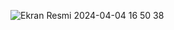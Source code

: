 ![Ekran Resmi 2024-04-04 16 50 38](https://github.com/mu-se373-210706038/ToDoList/assets/146809167/3a47bc34-fe0b-4ad4-a2fb-ae0ae1523c7f)
